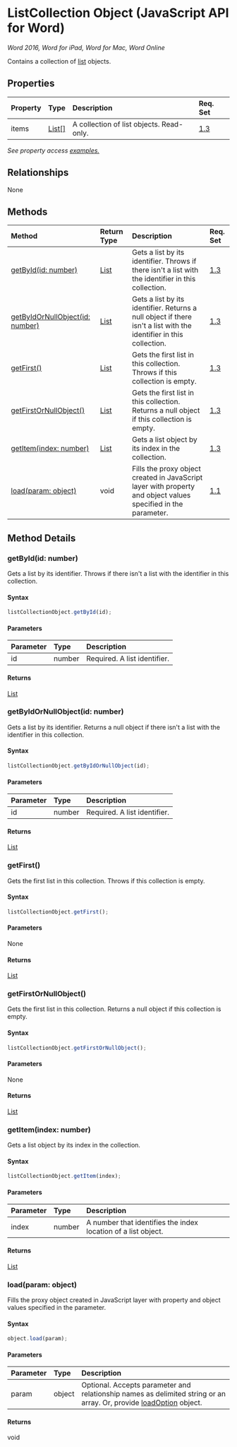 # ListCollection Object (JavaScript API for Word)

_Word 2016, Word for iPad, Word for Mac, Word Online_

Contains a collection of [list](list.md) objects.

## Properties

| Property	   | Type	|Description| Req. Set|
|:---------------|:--------|:----------|:----|
|items|[List[]](list.md)|A collection of list objects. Read-only.|[1.3](../requirement-sets/word-api-requirement-sets.md)|

_See property access [examples.](#property-access-examples)_

## Relationships
None


## Methods

| Method		   | Return Type	|Description| Req. Set|
|:---------------|:--------|:----------|:----|
|[getById(id: number)](#getbyidid-number)|[List](list.md)|Gets a list by its identifier. Throws if there isn't a list with the identifier in this collection.|[1.3](../requirement-sets/word-api-requirement-sets.md)|
|[getByIdOrNullObject(id: number)](#getbyidornullobjectid-number)|[List](list.md)|Gets a list by its identifier. Returns a null object if there isn't a list with the identifier in this collection.|[1.3](../requirement-sets/word-api-requirement-sets.md)|
|[getFirst()](#getfirst)|[List](list.md)|Gets the first list in this collection. Throws if this collection is empty.|[1.3](../requirement-sets/word-api-requirement-sets.md)|
|[getFirstOrNullObject()](#getfirstornullobject)|[List](list.md)|Gets the first list in this collection. Returns a null object if this collection is empty.|[1.3](../requirement-sets/word-api-requirement-sets.md)|
|[getItem(index: number)](#getitemindex-number)|[List](list.md)|Gets a list object by its index in the collection.|[1.3](../requirement-sets/word-api-requirement-sets.md)|
|[load(param: object)](#loadparam-object)|void|Fills the proxy object created in JavaScript layer with property and object values specified in the parameter.|[1.1](../requirement-sets/word-api-requirement-sets.md)|

## Method Details


### getById(id: number)
Gets a list by its identifier. Throws if there isn't a list with the identifier in this collection.

#### Syntax
```js
listCollectionObject.getById(id);
```

#### Parameters
| Parameter	   | Type	|Description|
|:---------------|:--------|:----------|
|id|number|Required. A list identifier.|

#### Returns
[List](list.md)

### getByIdOrNullObject(id: number)
Gets a list by its identifier. Returns a null object if there isn't a list with the identifier in this collection.

#### Syntax
```js
listCollectionObject.getByIdOrNullObject(id);
```

#### Parameters
| Parameter	   | Type	|Description|
|:---------------|:--------|:----------|
|id|number|Required. A list identifier.|

#### Returns
[List](list.md)

### getFirst()
Gets the first list in this collection. Throws if this collection is empty.

#### Syntax
```js
listCollectionObject.getFirst();
```

#### Parameters
None

#### Returns
[List](list.md)

### getFirstOrNullObject()
Gets the first list in this collection. Returns a null object if this collection is empty.

#### Syntax
```js
listCollectionObject.getFirstOrNullObject();
```

#### Parameters
None

#### Returns
[List](list.md)

### getItem(index: number)
Gets a list object by its index in the collection.

#### Syntax
```js
listCollectionObject.getItem(index);
```

#### Parameters
| Parameter	   | Type	|Description|
|:---------------|:--------|:----------|
|index|number|A number that identifies the index location of a list object.|

#### Returns
[List](list.md)

### load(param: object)
Fills the proxy object created in JavaScript layer with property and object values specified in the parameter.

#### Syntax
```js
object.load(param);
```

#### Parameters
| Parameter	   | Type	|Description|
|:---------------|:--------|:----------|
|param|object|Optional. Accepts parameter and relationship names as delimited string or an array. Or, provide [loadOption](loadoption.md) object.|

#### Returns
void
